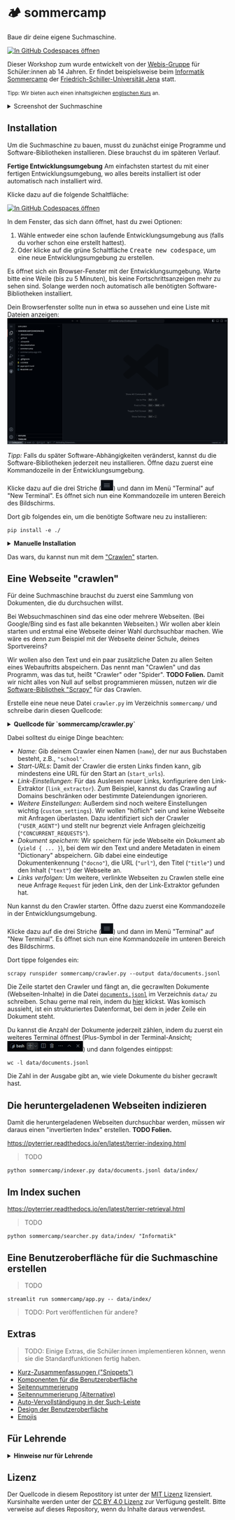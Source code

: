 # 🏕️ sommercamp

Baue dir deine eigene Suchmaschine.

[![In GitHub Codespaces öffnen](https://github.com/codespaces/badge.svg)](https://github.com/codespaces/new/webis-de/sommercamp?quickstart=1)

Dieser Workshop zum wurde entwickelt von der [Webis-Gruppe](https://webis.de/) für Schüler:innen ab 14 Jahren. Er findet beispielsweise beim [Informatik Sommercamp](https://sommercamp.uni-jena.de/) der [Friedrich-Schiller-Universität Jena](https://uni-jena.de/) statt.

<small>Tipp: Wir bieten auch einen inhaltsgleichen [englischen Kurs](https://github.com/webis-de/summercamp) an.</small>

<details>
<summary>Screenshot der Suchmaschine</summary>

![Screenshot der Suchmaschine](documentation/screenshot.png)

</details>

## Installation

Um die Suchmaschine zu bauen, musst du zunächst einige Programme und Software-Bibliotheken installieren.
Diese brauchst du im späteren Verlauf.

**Fertige Entwicklungsumgebung**
Am einfachsten startest du mit einer fertigen Entwicklungsumgebung, wo alles bereits installiert ist oder automatisch nach installiert wird.

Klicke dazu auf die folgende Schaltfläche:

[![In GitHub Codespaces öffnen](https://github.com/codespaces/badge.svg)](https://github.com/codespaces/new/webis-de/sommercamp?quickstart=1)

In dem Fenster, das sich dann öffnet, hast du zwei Optionen:

1. Wähle entweder eine schon laufende Entwicklungsumgebung aus (falls du vorher schon eine erstellt hattest).
2. Oder klicke auf die grüne Schaltfläche <kbd>Create new codespace</kbd>, um eine neue Entwicklungsumgebung zu erstellen.

Es öffnet sich ein Browser-Fenster mit der Entwicklungsumgebung.
Warte bitte eine Weile (bis zu 5 Minuten), bis keine Fortschrittsanzeigen mehr zu sehen sind. Solange werden noch automatisch alle benötigten Software-Bibliotheken installiert.

Dein Browserfenster sollte nun in etwa so aussehen und eine Liste mit Dateien anzeigen:
![Screenshot von GitHub Codespaces](docs/screenshot-codespace.png)

_Tipp:_ Falls du später Software-Abhängigkeiten veränderst, kannst du die Software-Bibliotheken jederzeit neu installieren. Öffne dazu zuerst eine Kommandozeile in der Entwicklungsumgebung.

Klicke dazu auf die drei Striche (![Menü-Button in GitHub Codespaces](docs/screenshot-codespace-menu-button.png)) und dann im Menü "Terminal" auf "New Terminal". Es öffnet sich nun eine Kommandozeile im unteren Bereich des Bildschirms.

Dort gib folgendes ein, um die benötigte Software neu zu installieren:

```shell
pip install -e ./
```

<details><summary><strong>Manuelle Installation</strong></summary>

_Wichtig:_ Die Anleitung zur manuellen Installation ist etwas für erfahrenere Progrmmierer.
Normalerweise solltest du lieber die fertige Entwicklungsumgebung benutzen, wie oben beschrieben.
In den folgenden Abschnitten gehen wir davon aus, dass du ein Linux-Betriebssystem hast. Wenn du ein anderes Betriebssystem hast, frag bitte nach.

Zur manuellen Installation, lade dir zuerst [Python 3.11](https://python.org/downloads/) herunter und installiere es auf deinem PC.

Dann kannst du eine virtuelle Umgebung erstellen. So kannst du Software installieren, ohne andere Programme auf deinem Computer zu beeinflussen. Öffne dazu die Kommandozeile deines PCs in diesem Ordner und gib folgendes ein:

```shell
python3.11 -m venv ./venv/
```

Nachdem du so eine virtuelle Umgebung erstellt hast, musst du diese noch aktivieren:

```shell
source ./venv/bin/activate
```

Nun erscheint im Terminal vor jeder Eingabezeile die Bezeichnung `(venv)`, wodurch du siehst, dass die virtuelle Umgebung aktiviert ist.

Als letztes musst du noch die benötigten Software-Bibliotheken installieren:

```shell
pip install -e ./
```

</details>

Das wars, du kannst nun mit dem ["Crawlen"](#eine-webseite-crawlen) starten.

## Eine Webseite "crawlen"

Für deine Suchmaschine brauchst du zuerst eine Sammlung von Dokumenten, die du durchsuchen willst.

Bei Websuchmaschinen sind das eine oder mehrere Webseiten.
(Bei Google/Bing sind es fast alle bekannten Webseiten.)
Wir wollen aber klein starten und erstmal eine Webseite deiner Wahl durchsuchbar machen.
Wie wäre es denn zum Beispiel mit der Webseite deiner Schule, deines Sportvereins?

Wir wollen also den Text und ein paar zusätzliche Daten zu allen Seiten eines Webauftritts abspeichern. Das nennt man "Crawlen" und das Programm, was das tut, heißt "Crawler" oder "Spider". **TODO Folien.**
Damit wir nicht alles von Null auf selbst programmieren müssen, nutzen wir die [Software-Bibliothek "Scrapy"](https://docs.scrapy.org/en/latest/index.html) für das Crawlen.

Erstelle eine neue neue Datei `crawler.py` im Verzeichnis `sommercamp/` und schreibe darin diesen Quellcode:

<details><summary><strong>Quellcode für `sommercamp/crawler.py`</strong></summary>

```python
# Hier importieren wir die benötigten Softwarebibliotheken.
from resiliparse.extract.html2text import extract_plain_text
from scrapy import Spider, Request
from scrapy.linkextractors.lxmlhtml import LxmlLinkExtractor, IGNORED_EXTENSIONS
from scrapy.http.response import Response


class SchoolSpider(Spider):
    # Gib hier dem Crawler einen eindeutigen Name,
    # der beschreibt, was du crawlst.
    name = "school"

    start_urls = [
        # Gib hier mindestens eine (oder mehrere) URLs an,
        # bei denen der Crawler anfangen soll,
        # Seiten zu downloaden.
        "https://wilhelm-gym.de/",
    ]
    link_extractor = LxmlLinkExtractor(
        # Beschränke den Crawler, nur Links zu verfolgen,
        # die auf eine der gelisteten Domains verweisen.
        allow_domains=["wilhelm-gym.de"],
        # Ignoriere Links mit bestimmten Datei-Endungen.
        deny_extensions=[*IGNORED_EXTENSIONS, "webp"],
    )
    custom_settings = {
        # Identifiziere den Crawler gegenüber den gecrawlten Seiten.
        "USER_AGENT": "Sommercamp (https://uni-jena.de)",
        # Der Crawler soll nur Seiten crawlen, die das auch erlauben.
        "ROBOTSTXT_OBEY": True,
        # Frage zu jeder Zeit höchstens 4 Webseiten gleichzeitig an.
        "CONCURRENT_REQUESTS": 4,
        # Verlangsame den Crawler, wenn Webseiten angeben,
        # dass sie zu oft angefragt werden.
        "AUTOTHROTTLE_ENABLED": True,
        "AUTOTHROTTLE_TARGET_CONCURRENCY": 1,
        # Frage nicht zwei mal die selbe Seite an.
        "HTTPCACHE_ENABLED": True,
    }

    def parse(self, response):
        # Speichere die Webseite als ein Dokument in unserer Dokumentensammlung.
        yield {
            # Eine eindeutige Identifikations-Nummer für das Dokument.
            "docno": str(hash(response.url)),
            # Die URL der Webseite.
            "url": response.url,
            # Der Titel der Webseite aus dem <title> Tag im HTML-Code.
            "title": response.css("title::text").get(),
            # Der Text der Webseite.
            # Um den Hauptinhalt zu extrahieren, benutzen wir
            # eine externe Bibliothek.
            "text": extract_plain_text(response.text, main_content=True),
        }

        # Finde alle Links auf der aktuell betrachteten Webseite.
        for link in self.link_extractor.extract_links(response):
            # Für jeden gefundenen Link, stelle eine Anfrage zum Crawling.
            yield Request(link.url, callback=self.parse)

```

</details>

Dabei solltest du einige Dinge beachten:
- _Name_: Gib deinem Crawler einen Namen (`name`), der nur aus Buchstaben besteht, z.B., `"school"`.
- _Start-URLs_: Damit der Crawler die ersten Links finden kann, gib mindestens eine URL für den Start an (`start_urls`).
- _Link-Einstellungen_: Für das Auslesen neuer Links, konfiguriere den Link-Extraktor (`link_extractor`). Zum Beispiel, kannst du das Crawling auf Domains beschränken oder bestimmte Dateiendungen ignorieren.
- _Weitere Einstellungen_: Außerdem sind noch weitere Einstellungen wichtig (`custom_settings`). Wir wollen "höflich" sein und keine Webseite mit Anfragen überlasten. Dazu identifiziert sich der Crawler (`"USER_AGENT"`) und stellt nur begrenzt viele Anfragen gleichzeitig (`"CONCURRENT_REQUESTS"`).
- _Dokument speichern_: Wir speichern für jede Webseite ein Dokument ab (`yield { ... }`), bei dem wir den Text und andere Metadaten in einem "Dictionary" abspeichern. Gib dabei eine eindeutige Dokumentenkennung (`"docno"`), die URL (`"url"`), den Titel (`"title"`) und den Inhalt (`"text"`) der Webseite an.
- _Links verfolgen_: Um weitere, verlinkte Webseiten zu Crawlen stelle eine neue Anfrage `Request` für jeden Link, den der Link-Extraktor gefunden hat.

Nun kannst du den Crawler starten.
Öffne dazu zuerst eine Kommandozeile in der Entwicklungsumgebung.

Klicke dazu auf die drei Striche (![Menü-Button in GitHub Codespaces](docs/screenshot-codespace-menu-button.png)) und dann im Menü "Terminal" auf "New Terminal". Es öffnet sich nun eine Kommandozeile im unteren Bereich des Bildschirms.

Dort tippe folgendes ein:

```shell
scrapy runspider sommercamp/crawler.py --output data/documents.jsonl
```

Die Zeile startet den Crawler und fängt an, die gecrawlten Dokumente (Webseiten-Inhalte) in die Datei [`documents.jsonl`](data/documents.jsonl) im Verzeichnis `data/` zu schreiben. Schau gerne mal rein, indem du [hier](data/documents.jsonl) klickst. Was komisch aussieht, ist ein strukturiertes Datenformat, bei dem in jeder Zeile ein Dokument steht.

Du kannst die Anzahl der Dokumente jederzeit zählen, indem du zuerst ein weiteres Terminal öffnest (Plus-Symbol in der Terminal-Ansicht; ![Weiteres Terminal öffnen in GitHub Codespaces](docs/screenshot-codespace-add-terminal.png)) und dann folgendes eintippst:

```shell
wc -l data/documents.jsonl
```

Die Zahl in der Ausgabe gibt an, wie viele Dokumente du bisher gecrawlt hast.

## Die heruntergeladenen Webseiten indizieren

Damit die heruntergeladenen Webseiten durchsuchbar werden, müssen wir daraus einen "invertierten Index" erstellen. **TODO Folien.**

https://pyterrier.readthedocs.io/en/latest/terrier-indexing.html

> TODO

```shell
python sommercamp/indexer.py data/documents.jsonl data/index/
```

## Im Index suchen

https://pyterrier.readthedocs.io/en/latest/terrier-retrieval.html

> TODO

```shell
python sommercamp/searcher.py data/index/ "Informatik"
```

## Eine Benutzeroberfläche für die Suchmaschine erstellen

> TODO

```shell
streamlit run sommercamp/app.py -- data/index/
```

> TODO: Port veröffentlichen für andere?

## Extras

> TODO: Einige Extras, die Schüler:innen implementieren können, wenn sie die Standardfunktionen fertig haben.

- [Kurz-Zusammenfassungen ("Snippets")](https://pyterrier.readthedocs.io/en/latest/text.html#query-biased-summarisation-snippets)
- [Komponenten für die Benutzeroberfläche](https://docs.streamlit.io/library/api-reference)
- [Seitennummerierung](https://github.com/Socvest/streamlit-pagination)
- [Seitennummerierung (Alternative)](https://medium.com/streamlit/paginating-dataframes-with-streamlit-2da29b080920)
- [Auto-Vervollständigung in der Such-Leiste](https://github.com/m-wrzr/streamlit-searchbox)
- [Design der Benutzeroberfläche](https://docs.streamlit.io/library/advanced-features/theming)
- [Emojis](https://share.streamlit.io/streamlit/emoji-shortcodes)

## Für Lehrende

<details><summary><strong>Hinweise nur für Lehrende</strong></summary>

Dieses Code-Repository richtet sich an Schüler:innen ab Klasse **TODO**. Wir geben uns Mühe, die Inhalte so einfach wie möglich darzustellen, aber natürlich gibt es noch Raum für Verbesserungen. Wenn du selbst Lehrer:in oder Dozent:in bist, kannst du uns helfen, indem du uns entweder [Ideen oder Wünsche schreibst](https://github.com/webis-de/sommercamp/issues/new) oder selbst bei der Entwicklung unterstützt.
Dazu erläutern wir im Folgenden die Grundstruktur des Code-Repositorys.

Das Repository ist in verschiedene Branches aufgeteilt, die den Start "von Null auf" und die vier Teilziele des Sommercamp-Workshops darstellen:

- `main`: Start "von Null auf", der normale Ablauf des Workshops.
- `crawler`: Fertige Crawler-Implementation, falls Schüler:innen beim Programmieren des Crawlers nicht mitkommen.
- `indexer`: Fertige Indexer-Implementation, falls Schüler:innen beim Programmieren des Indexers nicht mitkommen.
- `searcher`: Fertige Suche-Implementation, falls Schüler:innen beim Programmieren des Such-Algorithmus' nicht mitkommen.
- `app`: Fertige App-Implementation der Web-Oberfläche für die Suchmaschine, falls Schüler:innen beim Programmieren der App nicht mitkommen.

Außer des `main` Branches, der den regulären Start des Workshops darstellt, sind die restlichen vier Branches so angelegt, dass Schüler:innen jederzeit durch Mergen auf den jeweils nächsten Implementierungsstand springen können, falls sie sonst den Anschluss an andere Workshop-Teilnehmende verlieren.

(Weitere Branches enthalten Implementierungsideen und Extras, die schnelle Schüler:innen individuell implementieren können: **TODO: Liste**)

Die vier Teilziele finden sich außerdem in der Benennung der Dateien im Python-Modul `sommercamp` wieder.

Wir bitten dich, bei neuen Beiträgen zu diesem Repository, Bezeichner im Code (Variablennamen, Klassen, etc.) mit englischen Namen zu bennenen, aber erklärende Kommentare in deutsch zu verfassen, damit auch Schüler:innen aus früheren Klassenstufen die Inhalte grob verstehen können.

</details>

## Lizenz

Der Quellcode in diesem Repostitory ist unter der [MIT Lizenz](https://choosealicense.com/licenses/mit/) lizensiert. Kursinhalte werden unter der [CC BY 4.0 Lizenz](https://creativecommons.org/licenses/by/4.0/) zur Verfügung gestellt.
Bitte verweise auf dieses Repository, wenn du Inhalte daraus verwendest.
